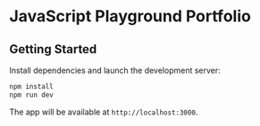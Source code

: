 # JavaScript Playground Portfolio


## Getting Started

Install dependencies and launch the development server:

```bash
npm install
npm run dev
```

The app will be available at `http://localhost:3000`.
